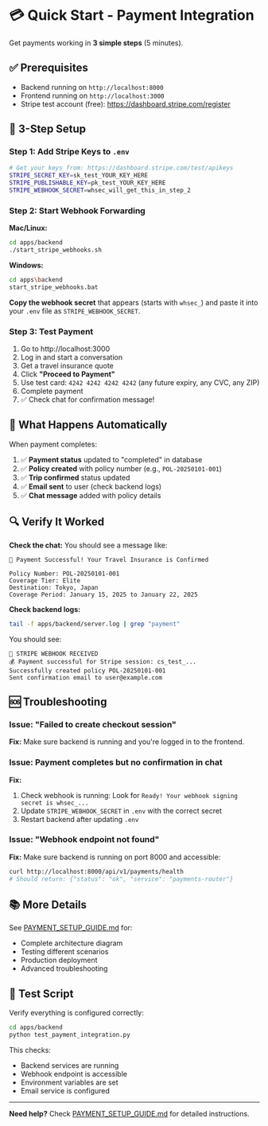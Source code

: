 # 💳 Quick Start - Payment Integration

Get payments working in **3 simple steps** (5 minutes).

## ✅ Prerequisites

- Backend running on `http://localhost:8000`
- Frontend running on `http://localhost:3000`
- Stripe test account (free): https://dashboard.stripe.com/register

## 🚀 3-Step Setup

### Step 1: Add Stripe Keys to `.env`

```bash
# Get your keys from: https://dashboard.stripe.com/test/apikeys
STRIPE_SECRET_KEY=sk_test_YOUR_KEY_HERE
STRIPE_PUBLISHABLE_KEY=pk_test_YOUR_KEY_HERE
STRIPE_WEBHOOK_SECRET=whsec_will_get_this_in_step_2
```

### Step 2: Start Webhook Forwarding

**Mac/Linux:**
```bash
cd apps/backend
./start_stripe_webhooks.sh
```

**Windows:**
```bash
cd apps\backend
start_stripe_webhooks.bat
```

**Copy the webhook secret** that appears (starts with `whsec_`) and paste it into your `.env` file as `STRIPE_WEBHOOK_SECRET`.

### Step 3: Test Payment

1. Go to http://localhost:3000
2. Log in and start a conversation
3. Get a travel insurance quote
4. Click **"Proceed to Payment"**
5. Use test card: `4242 4242 4242 4242` (any future expiry, any CVC, any ZIP)
6. Complete payment
7. ✅ Check chat for confirmation message!

## 🎉 What Happens Automatically

When payment completes:

1. ✅ **Payment status** updated to "completed" in database
2. ✅ **Policy created** with policy number (e.g., `POL-20250101-001`)
3. ✅ **Trip confirmed** status updated
4. ✅ **Email sent** to user (check backend logs)
5. ✅ **Chat message** added with policy details

## 🔍 Verify It Worked

**Check the chat:**
You should see a message like:

```
🎉 Payment Successful! Your Travel Insurance is Confirmed

Policy Number: POL-20250101-001
Coverage Tier: Elite
Destination: Tokyo, Japan
Coverage Period: January 15, 2025 to January 22, 2025
```

**Check backend logs:**
```bash
tail -f apps/backend/server.log | grep "payment"
```

You should see:
```
🔔 STRIPE WEBHOOK RECEIVED
💰 Payment successful for Stripe session: cs_test_...
Successfully created policy POL-20250101-001
Sent confirmation email to user@example.com
```

## 🆘 Troubleshooting

### Issue: "Failed to create checkout session"

**Fix:** Make sure backend is running and you're logged in to the frontend.

### Issue: Payment completes but no confirmation in chat

**Fix:** 
1. Check webhook is running: Look for `Ready! Your webhook signing secret is whsec_...`
2. Update `STRIPE_WEBHOOK_SECRET` in `.env` with the correct secret
3. Restart backend after updating `.env`

### Issue: "Webhook endpoint not found"

**Fix:** Make sure backend is running on port 8000 and accessible:
```bash
curl http://localhost:8000/api/v1/payments/health
# Should return: {"status": "ok", "service": "payments-router"}
```

## 📚 More Details

See [PAYMENT_SETUP_GUIDE.md](./PAYMENT_SETUP_GUIDE.md) for:
- Complete architecture diagram
- Testing different scenarios
- Production deployment
- Advanced troubleshooting

## 🧪 Test Script

Verify everything is configured correctly:

```bash
cd apps/backend
python test_payment_integration.py
```

This checks:
- Backend services are running
- Webhook endpoint is accessible
- Environment variables are set
- Email service is configured

---

**Need help?** Check [PAYMENT_SETUP_GUIDE.md](./PAYMENT_SETUP_GUIDE.md) for detailed instructions.

